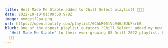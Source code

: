```yaml
---
title: Hell Made Me Stable added to Chill Select playlist! 🥵🔥🐍
date: 2022-10-10T01:09:50.978Z
image: omdqejf2pa.png
url: https://open.spotify.com/playlist/0ChkR05lVo94GaEJbPsrhB
blurb: One of the dopest playlist curators "Chill Select" added my new single
  "Hell Made Me Stable" to their ever-growing US Drill 2022 playlist. Let's go
  🚀🚀
---
```

